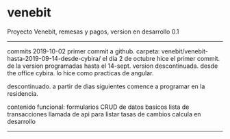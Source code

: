 # venebit
Proyecto Venebit, remesas y pagos, version en desarrollo 0.1

---
commits
2019-10-02
primer commit a github.
carpeta: venebit/venebit-hasta-2019-09-14-desde-cybira/
el dia 2 de octubre hice el primer commit.
de la version programadas hasta el 14-sept.
version descontinuada.
desde the office cybira.
lo hice como practicas de angular.

descontinuado.
a partir de dias siguientes comence a programar en la residencia.

contenido funcional:
formularios CRUD de datos basicos
lista de transacciones
llamada de api para listar tasas de cambios
calcula en desarrollo

---
